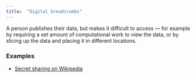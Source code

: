 ```yaml
---
title:  "Digital breadcrumbs"
---
```


A person publishes their data, but makes it difficult to access — for example by requiring a set amount of computational work to view the data, or by slicing up the data and placing it in different locations.

### Examples
* [Secret sharing on Wikipedia](https://en.wikipedia.org/wiki/Secret_sharing)
